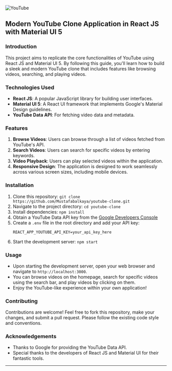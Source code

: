 ![YouTube](https://i.hizliresim.com/gbro1ew.png)
## Modern YouTube Clone Application in React JS with Material UI 5

### Introduction
This project aims to replicate the core functionalities of YouTube using React JS and Material UI 5. By following this guide, you'll learn how to build a sleek and modern YouTube clone that includes features like browsing videos, searching, and playing videos.

### Technologies Used
- **React JS**: A popular JavaScript library for building user interfaces.
- **Material UI 5**: A React UI framework that implements Google's Material Design guidelines.
- **YouTube Data API**: For fetching video data and metadata.

### Features
1. **Browse Videos**: Users can browse through a list of videos fetched from YouTube's API.
2. **Search Videos**: Users can search for specific videos by entering keywords.
3. **Video Playback**: Users can play selected videos within the application.
4. **Responsive Design**: The application is designed to work seamlessly across various screen sizes, including mobile devices.

### Installation
1. Clone this repository: `git clone https://github.com/Mustafabalkaya/youtube-clone.git`
2. Navigate to the project directory: `cd youtube-clone`
3. Install dependencies: `npm install`
4. Obtain a YouTube Data API key from the [Google Developers Console](https://console.developers.google.com/)
5. Create a `.env` file in the root directory and add your API key:
   ```
   REACT_APP_YOUTUBE_API_KEY=your_api_key_here
   ```
6. Start the development server: `npm start`

### Usage
- Upon starting the development server, open your web browser and navigate to `http://localhost:3000`.
- You can browse videos on the homepage, search for specific videos using the search bar, and play videos by clicking on them.
- Enjoy the YouTube-like experience within your own application!

### Contributing
Contributions are welcome! Feel free to fork this repository, make your changes, and submit a pull request. Please follow the existing code style and conventions.


### Acknowledgements
- Thanks to Google for providing the YouTube Data API.
- Special thanks to the developers of React JS and Material UI for their fantastic tools.


---
